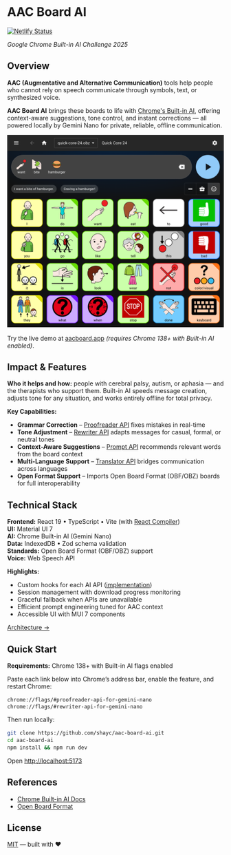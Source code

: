 # AAC Board AI

[![Netlify Status](https://api.netlify.com/api/v1/badges/d6e3dbf1-40d1-4343-9f56-3c9368d2fe56/deploy-status)](https://app.netlify.com/projects/aacboard/deploys)

_Google Chrome Built-in AI Challenge 2025_

## Overview

**AAC (Augmentative and Alternative Communication)** tools help people who cannot rely on speech communicate through symbols, text, or synthesized voice.

**AAC Board AI** brings these boards to life with [Chrome's Built-in AI](https://developer.chrome.com/docs/ai/built-in), offering context-aware suggestions, tone control, and instant corrections — all powered locally by Gemini Nano for private, reliable, offline communication.

![AAC Board AI interface](screenshot.png)

Try the live demo at [aacboard.app](https://aacboard.app) _(requires Chrome 138+ with Built-in AI enabled)_.

## Impact & Features

**Who it helps and how:** people with cerebral palsy, autism, or aphasia — and the therapists who support them. Built-in AI speeds message creation, adjusts tone for any situation, and works entirely offline for total privacy.

**Key Capabilities:**

- **Grammar Correction** – [Proofreader API](https://developer.chrome.com/docs/ai/proofreader-api) fixes mistakes in real-time
- **Tone Adjustment** – [Rewriter API](https://developer.chrome.com/docs/ai/rewriter-api) adapts messages for casual, formal, or neutral tones
- **Context-Aware Suggestions** – [Prompt API](https://developer.chrome.com/docs/ai/prompt-api) recommends relevant words from the board context
- **Multi-Language Support** – [Translator API](https://developer.chrome.com/docs/ai/translator-api) bridges communication across languages
- **Open Format Support** – Imports Open Board Format (OBF/OBZ) boards for full interoperability

## Technical Stack

**Frontend:** React 19 • TypeScript • Vite (with [React Compiler](https://react.dev/learn/react-compiler))  
**UI:** Material UI 7  
**AI:** Chrome Built-in AI (Gemini Nano)  
**Data:** IndexedDB • Zod schema validation  
**Standards:** Open Board Format (OBF/OBZ) support  
**Voice:** Web Speech API

**Highlights:**

- Custom hooks for each AI API ([implementation](src/shared/hooks/ai/))
- Session management with download progress monitoring
- Graceful fallback when APIs are unavailable
- Efficient prompt engineering tuned for AAC context
- Accessible UI with MUI 7 components

[Architecture →](src/)

## Quick Start

**Requirements:** Chrome 138+ with Built-in AI flags enabled

Paste each link below into Chrome’s address bar, enable the feature, and restart Chrome:

```
chrome://flags/#proofreader-api-for-gemini-nano
chrome://flags/#rewriter-api-for-gemini-nano
```

Then run locally:

```bash
git clone https://github.com/shayc/aac-board-ai.git
cd aac-board-ai
npm install && npm run dev
```

Open [http://localhost:5173](http://localhost:5173)

## References

- [Chrome Built-in AI Docs](https://developer.chrome.com/docs/ai/built-in)
- [Open Board Format](https://www.openboardformat.org/)

## License

[MIT](./LICENSE) — built with ❤️
